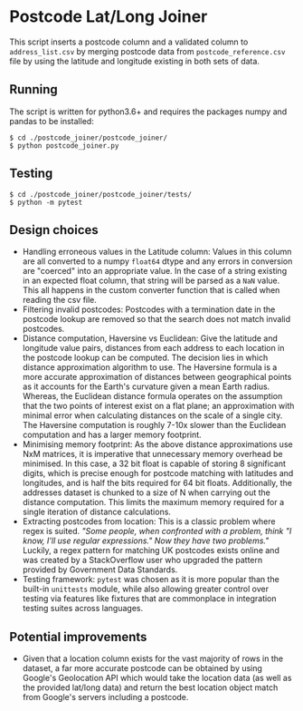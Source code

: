 # Postcode Lat/Long Joiner

This script inserts a postcode column and a validated column to `address_list.csv` by merging postcode data from `postcode_reference.csv` file by using the latitude and longitude existing in both sets of data.

## Running

The script is written for python3.6+ and requires the packages numpy and pandas to be installed:
```
$ cd ./postcode_joiner/postcode_joiner/
$ python postcode_joiner.py
```

## Testing

```
$ cd ./postcode_joiner/postcode_joiner/tests/
$ python -m pytest
```

## Design choices

- Handling erroneous values in the Latitude column: Values in this column are all converted to a numpy `float64` dtype and any errors in conversion are "coerced" into an appropriate value. In the case of a string existing in an expected float column, that string will be parsed as a `NaN` value. This all happens in the custom converter function that is called when reading the csv file.
- Filtering invalid postcodes: Postcodes with a termination date in the postcode lookup are removed so that the search does not match invalid postcodes.
- Distance computation, Haversine vs Euclidean: Give the latitude and longitude value pairs, distances from each address to each location in the postcode lookup can be computed. The decision lies in which distance approximation algorithm to use. The Haversine formula is a more accurate approximation of distances between geographical points as it accounts for the Earth's curvature given a mean Earth radius. Whereas, the Euclidean distance formula operates on the assumption that the two points of interest exist on a flat plane; an approximation with minimal error when calculating distances on the scale of a single city. The Haversine computation is roughly 7-10x slower than the Euclidean computation and has a larger memory footprint. 
- Minimising memory footprint: As the above distance approximations use NxM matrices, it is imperative that unnecessary memory overhead be minimised. In this case, a 32 bit float is capable of storing 8 significant digits, which is precise enough for postcode matching with latitudes and longitudes, and is half the bits required for 64 bit floats. Additionally, the addresses dataset is chunked to a size of N when carrying out the distance computation. This limits the maximum memory required for a single iteration of distance calculations. 
- Extracting postcodes from location: This is a classic problem where regex is suited. *"Some people, when confronted with a problem, think "I know, I'll use regular expressions." Now they have two problems."* Luckily, a regex pattern for matching UK postcodes exists online and was created by a StackOverflow user who upgraded the pattern provided by Government Data Standards.
- Testing framework: `pytest` was chosen as it is more popular than the built-in `unittests` module, while also allowing greater control over testing via features like fixtures that are commonplace in integration testing suites across languages.


## Potential improvements

- Given that a location column exists for the vast majority of rows in the dataset, a far more accurate postcode can be obtained by using Google's Geolocation API which would take the location data (as well as the provided lat/long data) and return the best location object match from Google's servers including a postcode.
